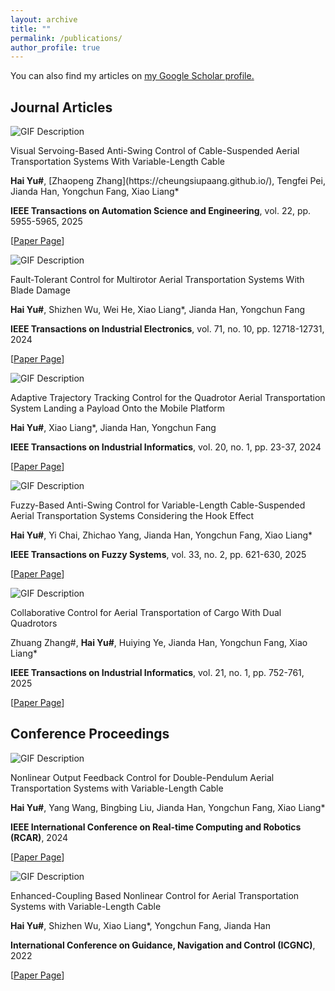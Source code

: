 ```yaml
---
layout: archive
title: ""
permalink: /publications/
author_profile: true
---
```


<!--{% if author.googlescholar %}
  You can also find my articles on <u><a href="{{author.googlescholar}}">my Google Scholar profile</a>.</u>
{% endif %}-->

You can also find my articles on <u><a href="https://scholar.google.com.hk/citations?user=0MMaeMEAAAAJ&hl=zh-CN">my Google Scholar profile</a>.</u>


<head>
  <link rel="stylesheet" href="styles.css">
</head>

## Journal Articles

<div class="paper-container">
  <div class="media-container">
    <img src="TASE-2023-2664-video.gif" alt="GIF Description" class="paper-image">
  </div>
  <div class="info-container">
    <p class="paper-title">Visual Servoing-Based Anti-Swing Control of Cable-Suspended Aerial Transportation Systems With Variable-Length Cable</p>
    <p class="authors"> <b>Hai Yu#</b>, [Zhaopeng Zhang](https://cheungsiupaang.github.io/), Tengfei Pei, Jianda Han, Yongchun Fang, Xiao Liang* </p>
    <p class="journal"> <b>IEEE Transactions on Automation Science and Engineering</b>, vol. 22, pp. 5955-5965, 2025 </p>
    <p class="url"> [<a href="https://ieeexplore.ieee.org/abstract/document/10620439">Paper Page</a>] </p>
  </div>
</div>

<div class="paper-container">
  <div class="media-container">
    <img src="23-TIE-2613-video.gif" alt="GIF Description" class="paper-image">
  </div>
  <div class="info-container">
    <p class="paper-title">Fault-Tolerant Control for Multirotor Aerial Transportation Systems With Blade Damage</p>
    <p class="authors"> <b>Hai Yu#</b>, Shizhen Wu, Wei He, Xiao Liang*, Jianda Han, Yongchun Fang </p>
    <p class="journal"> <b>IEEE Transactions on Industrial Electronics</b>, vol. 71, no. 10, pp. 12718-12731, 2024 </p>
    <p class="url"> [<a href="https://ieeexplore.ieee.org/abstract/document/10401260">Paper Page</a>] </p>
  </div>
</div>

<div class="paper-container">
  <div class="media-container">
    <img src="TII-22-2015-video.gif" alt="GIF Description" class="paper-image">
  </div>
  <div class="info-container">
    <p class="paper-title">Adaptive Trajectory Tracking Control for the Quadrotor Aerial Transportation System Landing a Payload Onto the Mobile Platform</p>
    <p class="authors"> <b>Hai Yu#</b>, Xiao Liang*, Jianda Han, Yongchun Fang </p>
    <p class="journal"> <b>IEEE Transactions on Industrial Informatics</b>, vol. 20, no. 1, pp. 23-37, 2024 </p>
    <p class="url"> [<a href="https://ieeexplore.ieee.org/abstract/document/10068260">Paper Page</a>] </p>
  </div>
</div>

<div class="paper-container">
  <div class="media-container">
    <img src="2024-TFS-diagram.png" alt="GIF Description" class="paper-image">
  </div>
  <div class="info-container">
    <p class="paper-title">Fuzzy-Based Anti-Swing Control for Variable-Length Cable-Suspended Aerial Transportation Systems Considering the Hook Effect</p>
    <p class="authors"> <b>Hai Yu#</b>, Yi Chai, Zhichao Yang, Jianda Han, Yongchun Fang, Xiao Liang* </p>
    <p class="journal"> <b>IEEE Transactions on Fuzzy Systems</b>, vol. 33, no. 2, pp. 621-630, 2025 </p>
    <p class="url"> [<a href="https://ieeexplore.ieee.org/abstract/document/10737644">Paper Page</a>] </p>
  </div>
</div>

<div class="paper-container">
  <div class="media-container">
    <img src="TII-23-5077-video.gif" alt="GIF Description" class="paper-image">
  </div>
  <div class="info-container">
    <p class="paper-title">Collaborative Control for Aerial Transportation of Cargo With Dual Quadrotors</p>
    <p class="authors"> Zhuang Zhang#, <b>Hai Yu#</b>, Huiying Ye, Jianda Han, Yongchun Fang, Xiao Liang* </p>
    <p class="journal"> <b>IEEE Transactions on Industrial Informatics</b>, vol. 21, no. 1, pp. 752-761, 2025 </p>
    <p class="url"> [<a href="https://ieeexplore.ieee.org/abstract/document/10704026">Paper Page</a>] </p>
  </div>
</div>

## Conference Proceedings

<div class="paper-container">
  <div class="media-container">
    <img src="2024-RCAR-pic.png" alt="GIF Description" class="paper-image">
  </div>
  <div class="info-container">
    <p class="paper-title">Nonlinear Output Feedback Control for Double-Pendulum Aerial Transportation Systems with Variable-Length Cable</p>
    <p class="authors"> <b>Hai Yu#</b>, Yang Wang, Bingbing Liu, Jianda Han, Yongchun Fang, Xiao Liang* </p>
    <p class="journal"> <b>IEEE International Conference on Real-time Computing and Robotics (RCAR)</b>, 2024 </p>
    <p class="url"> [<a href="https://ieeexplore.ieee.org/abstract/document/10671184">Paper Page</a>] </p>
  </div>
</div>

<div class="paper-container">
  <div class="media-container">
    <img src="2024-ICGNC-pic.png" alt="GIF Description" class="paper-image">
  </div>
  <div class="info-container">
    <p class="paper-title">Enhanced-Coupling Based Nonlinear Control for Aerial Transportation Systems with Variable-Length Cable</p>
    <p class="authors"> <b>Hai Yu#</b>, Shizhen Wu, Xiao Liang*, Yongchun Fang, Jianda Han </p>
    <p class="journal"> <b>International Conference on Guidance, Navigation and Control (ICGNC)</b>, 2022 </p>
    <p class="url"> [<a href="https://link.springer.com/chapter/10.1007/978-981-19-6613-2_310">Paper Page</a>] </p>
  </div>
</div>

